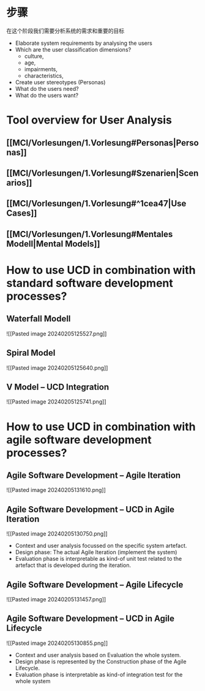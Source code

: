 # 步骤
在这个阶段我们需要分析系统的需求和重要的目标
- Elaborate system requirements by analysing the users
- Which are the user classification dimensions?
	- culture,
	- age,
	- impairments,
	- characteristics,
- Create user stereotypes (Personas)
- What do the users need?
- What do the users want?

# Tool overview for User Analysis

## [[MCI/Vorlesungen/1.Vorlesung#Personas|Personas]] 

## [[MCI/Vorlesungen/1.Vorlesung#Szenarien|Scenarios]]


## [[MCI/Vorlesungen/1.Vorlesung#^1cea47|Use Cases]]

## [[MCI/Vorlesungen/1.Vorlesung#Mentales Modell|Mental Models]]

# How to use UCD in combination with standard software development processes?

## Waterfall Modell 

![[Pasted image 20240205125527.png]]

## Spiral Model

![[Pasted image 20240205125640.png]]

## V Model – UCD Integration
![[Pasted image 20240205125741.png]]


# How to use UCD in combination with agile software development processes?
##  Agile Software Development – Agile Iteration
![[Pasted image 20240205131610.png]]

## Agile Software Development – UCD in Agile Iteration
![[Pasted image 20240205130750.png]]
- Context and user analysis focussed on the specific system artefact.
- Design phase: The actual Agile Iteration (implement the system)
- Evaluation phase is interpretable as kind-of unit test related to the artefact that is developed during the iteration.

## Agile Software Development – Agile Lifecycle
![[Pasted image 20240205131457.png]]

## Agile Software Development – UCD in Agile Lifecycle
![[Pasted image 20240205130855.png]]
- Context and user analysis based on Evaluation the whole system.
- Design phase is represented by the Construction phase of the Agile Lifecycle.
- Evaluation phase is interpretable as kind-of integration test for the whole system